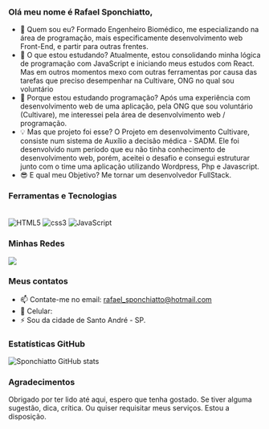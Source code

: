 ### Olá meu nome é Rafael Sponchiatto,

- 🤙 Quem sou eu? Formado Engenheiro Biomédico, me especializando na área de programação, mais especificamente desenvolvimento web Front-End, e partir para outras frentes.
- 🌱 O que estou estudando? Atualmente, estou consolidando minha lógica de programação com JavaScript e iniciando meus estudos com React. Mas em outros momentos mexo com outras ferramentas por causa das tarefas que preciso desempenhar na Cultivare, ONG no qual sou voluntário
- 🤔 Porque estou estudando programação? Após uma experiência com desenvolvimento web de uma aplicação, pela ONG que sou voluntário (Cultivare), me interessei pela área de desenvolvimento web / programação.
- 💡 Mas que projeto foi esse? O Projeto em desenvolvimento Cultivare, consiste num sistema de Auxílio a decisão médica - SADM. Ele foi desenvolvido num período que eu não tinha conhecimento de desenvolvimento web, porém, aceitei o desafio e consegui estruturar junto com o time uma aplicação utilizando Wordpress, Php e Javascript.
- 😎 E qual meu Objetivo? Me tornar um desenvolvedor FullStack.

### Ferramentas e Tecnologias

<div style= "display: inline_block"><br/> 
  <img align = "center" alt = "HTML5" src = "https://img.shields.io/badge/HTML5-E34F26?style=for-the-badge&logo=html5&logoColor=white"/>
  <img align = "center" alt = "css3" src = "https://img.shields.io/badge/CSS3-1572B6?style=for-the-badge&logo=css3&logoColor=white"/>
  <img align = "center" alt = "JavaScript" src = "https://img.shields.io/badge/JavaScript-F7DF1E?style=for-the-badge&logo=javascript&logoColor=black"/>
</div>

### Minhas Redes

<div>
<a href="https://www.linkedin.com/in/rafaelspon/" target="_blank"><img src="https://img.shields.io/badge/-LinkedIn-%230077B5?style=for-the-badge&logo=linkedin&logoColor=white" target="_blank"></a>
  
</div>

### Meus contatos 
- 📫 Contate-me no email: rafael_sponchiatto@hotmail.com
- 📱 Celular: 
- ⚡ Sou da cidade de Santo André - SP.

### Estatísticas GitHub
![Sponchiatto GitHub stats](https://github-readme-stats.vercel.app/api?username=Sponchiatto&show_icons=true&theme=tokyonight)

### Agradecimentos

Obrigado por ter lido até aqui, espero que tenha gostado. Se tiver alguma sugestão, dica, crítica. Ou quiser requisitar meus serviços. Estou a disposição. 

